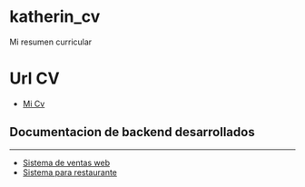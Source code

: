 # katherin_cv

Mi resumen curricular

# Url CV

- [Mi Cv](https://katiblas.github.io/)

## Documentacion de backend desarrollados

---

- [Sistema de ventas web](https://documenter.getpostman.com/view/12935250/UV5c9vFe)
- [Sistema para restaurante](https://documenter.getpostman.com/view/12935250/UVCBC5T7)
